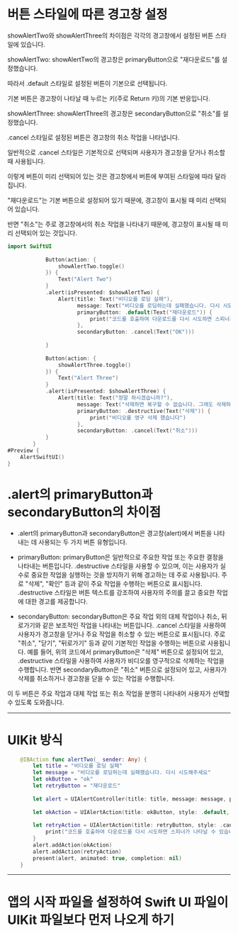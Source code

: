 # 버튼 스타일에 따른 경고창 설정
showAlertTwo와 showAlertThree의 차이점은 각각의 경고창에서 설정된 버튼 스타일에 있습니다.

showAlertTwo:
showAlertTwo의 경고창은 primaryButton으로 "재다운로드"를 설정했습니다.



따라서 .default 스타일로 설정된 버튼이 기본으로 선택됩니다.


기본 버튼은 경고창이 나타날 때 누르는 키(주로 Return 키)의 기본 반응입니다.


showAlertThree:
showAlertThree의 경고창은 secondaryButton으로 "취소"를 설정했습니다.


.cancel 스타일로 설정된 버튼은 경고창의 취소 작업을 나타냅니다.


일반적으로 .cancel 스타일은 기본적으로 선택되며 사용자가 경고창을 닫거나 취소할 때 사용됩니다.


이렇게 버튼이 미리 선택되어 있는 것은 경고창에서 버튼에 부여된 스타일에 따라 달라집니다. 

"재다운로드"는 기본 버튼으로 설정되어 있기 때문에, 경고창이 표시될 때 미리 선택되어 있습니다.

반면 "취소"는 주로 경고창에서의 취소 작업을 나타내기 때문에, 경고창이 표시될 때 미리 선택되어 있는 것입니다.

```swift
import SwiftUI
            
            Button(action: {
                showAlertTwo.toggle()
            }) {
                Text("Alert Two")
            }
            .alert(isPresented: $showAlertTwo) {
                Alert(title: Text("비디오를 로딩 실패"),
                      message: Text("비디오를 로딩하는데 실패했습니다. 다시 시도해주세요"),
                      primaryButton: .default(Text("재다운로드")) {
                          print("코드를 호출하여 다운로드를 다시 시도하면 스피너가 나타날 수 있습니다")
                      },
                      secondaryButton: .cancel(Text("OK")))
                
            }
            
            Button(action: {
                showAlertThree.toggle()
            }) {
                Text("Alert Three")
            }
            .alert(isPresented: $showAlertThree) {
                Alert(title: Text("정말 하시겠습니까?"),
                      message: Text("삭제하면 복구할 수 없습니다. 그래도 삭제하시겠습니까?"),
                      primaryButton: .destructive(Text("삭제")) {
                          print("비디오를 영구 삭제 했습니다")
                      },
                      secondaryButton: .cancel(Text("취소")))
            }
        }
#Preview {
    AlertSwiftUI()
}
```

# .alert의 primaryButton과 secondaryButton의 차이점
- .alert의 primaryButton과 secondaryButton은 경고창(alert)에서 버튼을 나타내는 데 사용되는 두 가지 버튼 유형입니다.

- primaryButton:
primaryButton은 일반적으로 주요한 작업 또는 주요한 결정을 나타내는 버튼입니다.
.destructive 스타일을 사용할 수 있으며, 이는 사용자가 실수로 중요한 작업을 실행하는 것을 방지하기 위해 경고하는 데 주로 사용됩니다.
주로 "삭제", "확인" 등과 같이 주요 작업을 수행하는 버튼으로 표시됩니다.
.destructive 스타일은 버튼 텍스트를 강조하여 사용자의 주의를 끌고 중요한 작업에 대한 경고를 제공합니다.
- secondaryButton:
secondaryButton은 주요 작업 외의 대체 작업이나 취소, 뒤로가기와 같은 보조적인 작업을 나타내는 버튼입니다.
.cancel 스타일을 사용하여 사용자가 경고창을 닫거나 주요 작업을 취소할 수 있는 버튼으로 표시됩니다.
주로 "취소", "닫기", "뒤로가기" 등과 같이 기본적인 작업을 수행하는 버튼으로 사용됩니다.
예를 들어, 위의 코드에서 primaryButton은 "삭제" 버튼으로 설정되어 있고, .destructive 스타일을 사용하여 사용자가 비디오를 영구적으로 삭제하는 작업을 수행합니다. 반면 secondaryButton은 "취소" 버튼으로 설정되어 있고, 사용자가 삭제를 취소하거나 경고창을 닫을 수 있는 작업을 수행합니다.

이 두 버튼은 주요 작업과 대체 작업 또는 취소 작업을 분명히 나타내어 사용자가 선택할 수 있도록 도와줍니다.

***
# UIKit 방식

```swift
    @IBAction func alertTwo(_ sender: Any) {
        let title = "비디오를 로딩 실패"
        let message = "비디오를 로딩하는데 실패했습니다. 다시 시도해주세요"
        let okButton = "ok"
        let retryButton = "재다운로드"
        
        let alert = UIAlertController(title: title, message: message, preferredStyle: .alert)
        
        let okAction = UIAlertAction(title: okButton, style: .default, handler: nil)
        
        let retryAction = UIAlertAction(title: retryButton, style: .cancel) { _ in
            print("코드를 호출하여 다운로드를 다시 시도하면 스피너가 나타날 수 있습니다")
        }
        alert.addAction(okAction)
        alert.addAction(retryAction)
        present(alert, animated: true, completion: nil)
    }
```

***
# 앱의 시작 파일을 설정하여 Swift UI 파일이 UIKit 파일보다 먼저 나오게 하기



